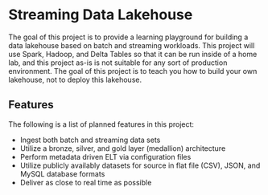 # Streaming Data Lakehouse
The goal of this project is to provide a learning playground for building a data lakehouse based on batch and streaming workloads.  This project will use Spark, Hadoop, and Delta Tables so that it can be run inside of a home lab, and this project as-is is not suitable for any sort of production environment.  The goal of this project is to teach you how to build your own lakehouse, not to deploy this lakehouse.

## Features
The following is a list of planned features in this project:
* Ingest both batch and streaming data sets
* Utilize a bronze, silver, and gold layer (medallion) architecture
* Perform metadata driven ELT via configuration files
* Utilize publicly availably datasets for source in flat file (CSV), JSON, and MySQL database formats
* Deliver as close to real time as possible

